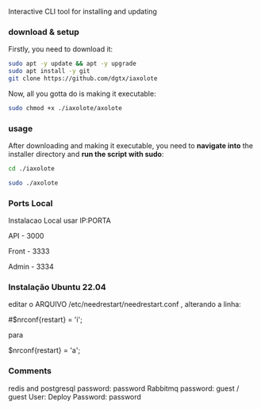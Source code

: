 Interactive CLI tool for installing and updating 

### download & setup

Firstly, you need to download it:


```bash
sudo apt -y update && apt -y upgrade
sudo apt install -y git
git clone https://github.com/dgtx/iaxolote
```

Now, all you gotta do is making it executable:

```bash
sudo chmod +x ./iaxolote/axolote
```

### usage

After downloading and making it executable, you need to **navigate into** the installer directory and **run the script with sudo**:

```bash
cd ./iaxolote
```

```bash
sudo ./axolote
```

### Ports Local
Instalacao Local usar IP:PORTA

API - 3000

Front - 3333

Admin - 3334


### Instalação Ubuntu 22.04 

editar o ARQUIVO  /etc/needrestart/needrestart.conf , alterando a linha:

#$nrconf{restart} = 'i';

para

$nrconf{restart} = 'a';



### Comments

redis and postgresql password: password
Rabbitmq password: guest / guest
User: Deploy Password: password

